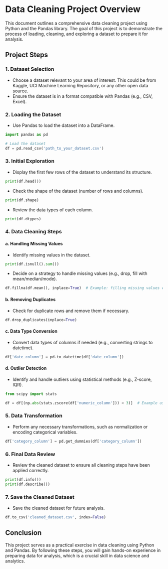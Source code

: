 # Data Cleaning Project Overview

This document outlines a comprehensive data cleaning project using Python and the Pandas library. The goal of this project is to demonstrate the process of loading, cleaning, and exploring a dataset to prepare it for analysis.

## Project Steps

### 1. Dataset Selection
- Choose a dataset relevant to your area of interest. This could be from Kaggle, UCI Machine Learning Repository, or any other open data source.
- Ensure the dataset is in a format compatible with Pandas (e.g., CSV, Excel).

### 2. Loading the Dataset
- Use Pandas to load the dataset into a DataFrame.
```python
import pandas as pd

# Load the dataset
df = pd.read_csv('path_to_your_dataset.csv')
```

### 3. Initial Exploration
- Display the first few rows of the dataset to understand its structure.
```python
print(df.head())
```
- Check the shape of the dataset (number of rows and columns).
```python
print(df.shape)
```
- Review the data types of each column.
```python
print(df.dtypes)
```

### 4. Data Cleaning Steps
#### a. Handling Missing Values
- Identify missing values in the dataset.
```python
print(df.isnull().sum())
```
- Decide on a strategy to handle missing values (e.g., drop, fill with mean/median/mode).
```python
df.fillna(df.mean(), inplace=True)  # Example: filling missing values with the mean
```

#### b. Removing Duplicates
- Check for duplicate rows and remove them if necessary.
```python
df.drop_duplicates(inplace=True)
```

#### c. Data Type Conversion
- Convert data types of columns if needed (e.g., converting strings to datetime).
```python
df['date_column'] = pd.to_datetime(df['date_column'])
```

#### d. Outlier Detection
- Identify and handle outliers using statistical methods (e.g., Z-score, IQR).
```python
from scipy import stats

df = df[(np.abs(stats.zscore(df['numeric_column'])) < 3)]  # Example using Z-score
```

### 5. Data Transformation
- Perform any necessary transformations, such as normalization or encoding categorical variables.
```python
df['category_column'] = pd.get_dummies(df['category_column'])
```

### 6. Final Data Review
- Review the cleaned dataset to ensure all cleaning steps have been applied correctly.
```python
print(df.info())
print(df.describe())
```

### 7. Save the Cleaned Dataset
- Save the cleaned dataset for future analysis.
```python
df.to_csv('cleaned_dataset.csv', index=False)
```

## Conclusion
This project serves as a practical exercise in data cleaning using Python and Pandas. By following these steps, you will gain hands-on experience in preparing data for analysis, which is a crucial skill in data science and analytics.
